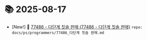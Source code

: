 # 📚 2025-08-17
- [New!] 📗 [77486 - 다단계 칫솔 판매 (77486 - 다단계 칫솔 판매)](https://til.qriosity.dev/featured/ps/programmers/77486_다단계%20칫솔%20판매) `repo: docs/ps/programmers/77486_다단계 칫솔 판매.md`
